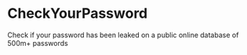 # CheckYourPassword
Check if your password has been leaked on a public online database of 500m+ passwords
